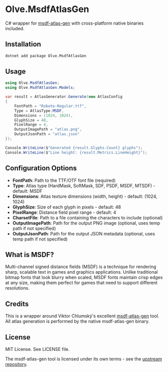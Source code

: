 # Olve.MsdfAtlasGen

C# wrapper for [msdf-atlas-gen](https://github.com/Chlumsky/msdf-atlas-gen) with cross-platform native binaries included.

## Installation

```bash
dotnet add package Olve.MsdfAtlasGen
```

## Usage

```csharp
using Olve.MsdfAtlasGen;
using Olve.MsdfAtlasGen.Models;

var result = AtlasGenerator.Generate(new AtlasConfig
{
    FontPath = "Roboto-Regular.ttf",
    Type = AtlasType.MSDF,
    Dimensions = (1024, 1024),
    GlyphSize = 48,
    PixelRange = 4,
    OutputImagePath = "atlas.png",
    OutputJsonPath = "atlas.json"
});

Console.WriteLine($"Generated {result.Glyphs.Count} glyphs");
Console.WriteLine($"Line height: {result.Metrics.LineHeight}");
```

## Configuration Options

- **FontPath**: Path to the TTF/OTF font file (required)
- **Type**: Atlas type (HardMask, SoftMask, SDF, PSDF, MSDF, MTSDF) - default: MSDF
- **Dimensions**: Atlas texture dimensions (width, height) - default: (1024, 1024)
- **GlyphSize**: Size of each glyph in pixels - default: 48
- **PixelRange**: Distance field pixel range - default: 4
- **CharsetFile**: Path to a file containing the characters to include (optional)
- **OutputImagePath**: Path for the output PNG image (optional, uses temp path if not specified)
- **OutputJsonPath**: Path for the output JSON metadata (optional, uses temp path if not specified)

## What is MSDF?

Multi-channel signed distance fields (MSDF) is a technique for rendering sharp, scalable text in games and graphics applications. Unlike traditional bitmap fonts that look blurry when scaled, MSDF fonts maintain crisp edges at any size, making them perfect for games that need to support different resolutions.

## Credits

This is a wrapper around Viktor Chlumský's excellent [msdf-atlas-gen](https://github.com/Chlumsky/msdf-atlas-gen) tool.
All atlas generation is performed by the native msdf-atlas-gen binary.

## License

MIT License. See LICENSE file.

The msdf-atlas-gen tool is licensed under its own terms - see the [upstream repository](https://github.com/Chlumsky/msdf-atlas-gen).